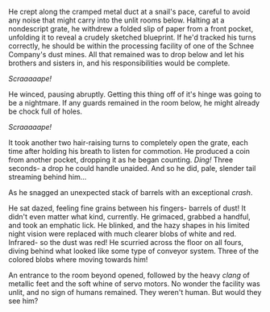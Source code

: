 He crept along the cramped metal duct at a snail's pace, careful to avoid any
noise that might carry into the unlit rooms below. Halting at a nondescript
grate, he withdrew a folded slip of paper from a front pocket, unfolding it to
reveal a crudely sketched blueprint. If he'd tracked his turns correctly, he
should be within the processing facility of one of the Schnee Company's dust
mines. All that remained was to drop below and let his brothers and sisters in,
and his responsibilities would be complete.

_Scraaaaape!_

He winced, pausing abruptly. Getting this thing off of it's hinge was going to
be a nightmare. If any guards remained in the room below, he might already be
chock full of holes.

_Scraaaaape!_

It took another two hair-raising turns to completely open the grate, each time
after holding his breath to listen for commotion. He produced a coin from
another pocket, dropping it as he began counting. _Ding!_ Three seconds- a drop
he could handle unaided. And so he did, pale, slender tail streaming behind
him...

As he snagged an unexpected stack of barrels with an exceptional _crash_.

He sat dazed, feeling fine grains between his fingers- barrels of dust! It
didn't even matter what kind, currently. He grimaced, grabbed a handful, and
took an emphatic lick. He blinked, and the hazy shapes in his limited night
vision were replaced with much clearer blobs of white and red. Infrared- so the
dust was red! He scurried across the floor on all fours, diving behind what
looked like some type of conveyor system. Three of the colored blobs where
moving towards him!

An entrance to the room beyond opened, followed by the heavy _clang_ of
metallic feet and the soft whine of servo motors. No wonder the facility was
unlit, and no sign of humans remained. They weren't human. But would they see
him?


